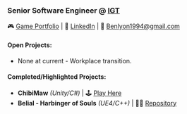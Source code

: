 ### Senior Software Engineer @ [IGT](https://www.igt.com/)

🎮 [Game Portfolio](https://karner.itch.io/) | 👔 [LinkedIn](https://www.linkedin.com/in/blyon94/) | 💬 Benlyon1994@gmail.com

#### [](https://github.com/BKarner#self-learning)Open Projects:
- None at current - Workplace transition.

#### [](https://github.com/BKarner#project-manifest)Completed/Highlighted Projects:
- **ChibiMaw** *(Unity/C#)* | 🕹 [Play Here](https://karner.itch.io/chibimaw)
- **Belial - Harbinger of Souls** *(UE4/C++)* |  👨‍💻 [Repository](https://github.com/BKarner/Belial-Harbinger-of-Souls)
